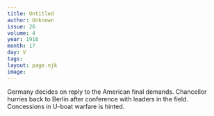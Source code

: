 ```yaml
---
title: Untitled
author: Unknown
issue: 26
volume: 4
year: 1916
month: 17
day: V
tags:
layout: page.njk
image:
---
```

Germany decides on reply to the American final demands. Chancellor hurries back to Berlin after conference with leaders in the field. Concessions in U-boat warfare is hinted.          

